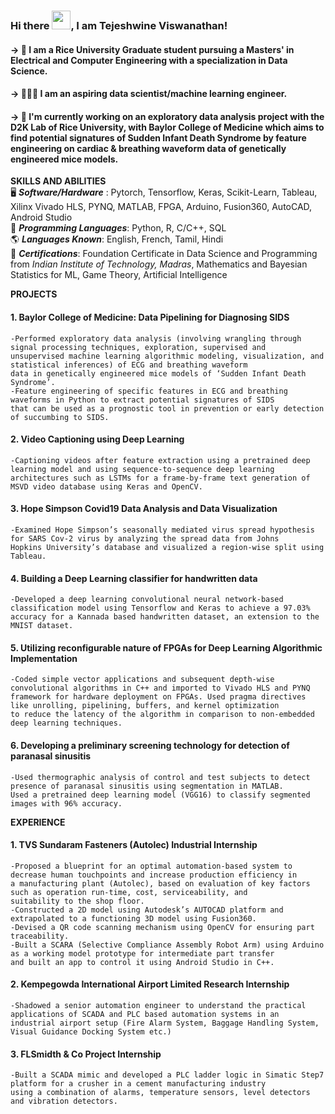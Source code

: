 ### Hi there <img src="https://github.com/MartinHeinz/MartinHeinz/blob/master/wave.gif" width="30px">, I am Tejeshwine Viswanathan!

#### -> 📖 I am a **Rice University** Graduate student pursuing a Masters' in Electrical and Computer Engineering with a specialization in Data Science.  
#### -> 👩🏻‍💻 I am an aspiring data scientist/machine learning engineer.
#### -> 🐀 I'm currently working on an exploratory data analysis project with the D2K Lab of Rice University, with **Baylor College of Medicine** which aims to find potential signatures of Sudden Infant Death Syndrome by feature engineering on cardiac & breathing waveform data of genetically engineered mice models. 

**SKILLS AND ABILITIES**
<br/>
🖥️ **_Software/Hardware_** : Pytorch, Tensorflow, Keras, Scikit-Learn, Tableau, Xilinx Vivado HLS, PYNQ, MATLAB, FPGA, Arduino, Fusion360, AutoCAD, Android Studio <br/>
🤖 **_Programming Languages_**: Python, R, C/C++, SQL <br/>
🌎 **_Languages Known_**: English, French, Tamil, Hindi <br/>
📃 **_Certifications_**: Foundation Certificate in Data Science and Programming from *Indian Institute of Technology, Madras*, Mathematics and Bayesian Statistics for ML, Game Theory, Artificial Intelligence <br/>

**PROJECTS**
<br/>
#### 1. Baylor College of Medicine: Data Pipelining for Diagnosing SIDS
    -Performed exploratory data analysis (involving wrangling through signal processing techniques, exploration, supervised and 
    unsupervised machine learning algorithmic modeling, visualization, and statistical inferences) of ECG and breathing waveform 
    data in genetically engineered mice models of ‘Sudden Infant Death Syndrome’.
    -Feature engineering of specific features in ECG and breathing waveforms in Python to extract potential signatures of SIDS
    that can be used as a prognostic tool in prevention or early detection of succumbing to SIDS.

#### 2. Video Captioning using Deep Learning
    -Captioning videos after feature extraction using a pretrained deep learning model and using sequence-to-sequence deep learning
    architectures such as LSTMs for a frame-by-frame text generation of MSVD video database using Keras and OpenCV.
    
#### 3. Hope Simpson Covid19 Data Analysis and Data Visualization
    -Examined Hope Simpson’s seasonally mediated virus spread hypothesis for SARS Cov-2 virus by analyzing the spread data from Johns
    Hopkins University’s database and visualized a region-wise split using Tableau.
    
#### 4. Building a Deep Learning classifier for handwritten data
    -Developed a deep learning convolutional neural network-based classification model using Tensorflow and Keras to achieve a 97.03%
    accuracy for a Kannada based handwritten dataset, an extension to the MNIST dataset.
    
#### 5. Utilizing reconfigurable nature of FPGAs for Deep Learning Algorithmic Implementation
    -Coded simple vector applications and subsequent depth-wise convolutional algorithms in C++ and imported to Vivado HLS and PYNQ 
    framework for hardware deployment on FPGAs. Used pragma directives like unrolling, pipelining, buffers, and kernel optimization
    to reduce the latency of the algorithm in comparison to non-embedded deep learning techniques.
    
#### 6. Developing a preliminary screening technology for detection of paranasal sinusitis
    -Used thermographic analysis of control and test subjects to detect presence of paranasal sinusitis using segmentation in MATLAB. 
    Used a pretrained deep learning model (VGG16) to classify segmented images with 96% accuracy.

**EXPERIENCE**
 
#### 1. TVS Sundaram Fasteners (Autolec) Industrial Internship
    -Proposed a blueprint for an optimal automation-based system to decrease human touchpoints and increase production efficiency in
    a manufacturing plant (Autolec), based on evaluation of key factors such as operation run-time, cost, serviceability, and 
    suitability to the shop floor.
    -Constructed a 2D model using Autodesk’s AUTOCAD platform and extrapolated to a functioning 3D model using Fusion360.
    -Devised a QR code scanning mechanism using OpenCV for ensuring part traceability.
    -Built a SCARA (Selective Compliance Assembly Robot Arm) using Arduino as a working model prototype for intermediate part transfer
    and built an app to control it using Android Studio in C++.
    
#### 2. Kempegowda International Airport Limited Research Internship
    -Shadowed a senior automation engineer to understand the practical applications of SCADA and PLC based automation systems in an
    industrial airport setup (Fire Alarm System, Baggage Handling System, Visual Guidance Docking System etc.)

#### 3. FLSmidth & Co Project Internship
    -Built a SCADA mimic and developed a PLC ladder logic in Simatic Step7 platform for a crusher in a cement manufacturing industry
    using a combination of alarms, temperature sensors, level detectors and vibration detectors.
    
<!--
**tejeshwine-viswanathan/tejeshwine-viswanathan** is a ✨ _special_ ✨ repository because its `README.md` (this file) appears on your GitHub profile.

Here are some ideas to get you started:

- 🔭 I’m currently working on ...
- 🌱 I’m currently learning ...
- 👯 I’m looking to collaborate on ...
- 🤔 I’m looking for help with ...
- 💬 Ask me about ...
- 📫 How to reach me: ...
- 😄 Pronouns: ...
- ⚡ Fun fact: ...
-->
